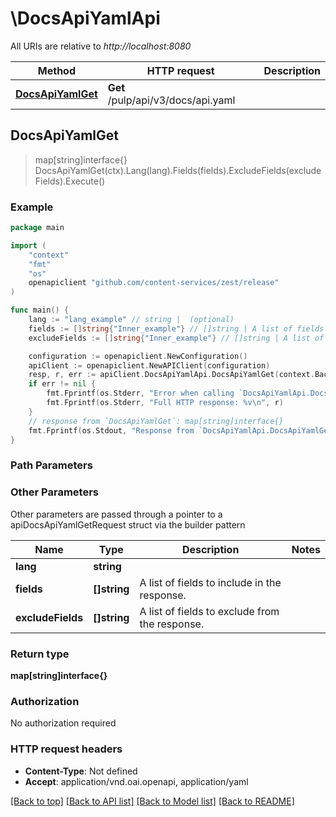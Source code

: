 # \DocsApiYamlApi

All URIs are relative to *http://localhost:8080*

Method | HTTP request | Description
------------- | ------------- | -------------
[**DocsApiYamlGet**](DocsApiYamlApi.md#DocsApiYamlGet) | **Get** /pulp/api/v3/docs/api.yaml | 



## DocsApiYamlGet

> map[string]interface{} DocsApiYamlGet(ctx).Lang(lang).Fields(fields).ExcludeFields(excludeFields).Execute()





### Example

```go
package main

import (
    "context"
    "fmt"
    "os"
    openapiclient "github.com/content-services/zest/release"
)

func main() {
    lang := "lang_example" // string |  (optional)
    fields := []string{"Inner_example"} // []string | A list of fields to include in the response. (optional)
    excludeFields := []string{"Inner_example"} // []string | A list of fields to exclude from the response. (optional)

    configuration := openapiclient.NewConfiguration()
    apiClient := openapiclient.NewAPIClient(configuration)
    resp, r, err := apiClient.DocsApiYamlApi.DocsApiYamlGet(context.Background()).Lang(lang).Fields(fields).ExcludeFields(excludeFields).Execute()
    if err != nil {
        fmt.Fprintf(os.Stderr, "Error when calling `DocsApiYamlApi.DocsApiYamlGet``: %v\n", err)
        fmt.Fprintf(os.Stderr, "Full HTTP response: %v\n", r)
    }
    // response from `DocsApiYamlGet`: map[string]interface{}
    fmt.Fprintf(os.Stdout, "Response from `DocsApiYamlApi.DocsApiYamlGet`: %v\n", resp)
}
```

### Path Parameters



### Other Parameters

Other parameters are passed through a pointer to a apiDocsApiYamlGetRequest struct via the builder pattern


Name | Type | Description  | Notes
------------- | ------------- | ------------- | -------------
 **lang** | **string** |  | 
 **fields** | **[]string** | A list of fields to include in the response. | 
 **excludeFields** | **[]string** | A list of fields to exclude from the response. | 

### Return type

**map[string]interface{}**

### Authorization

No authorization required

### HTTP request headers

- **Content-Type**: Not defined
- **Accept**: application/vnd.oai.openapi, application/yaml

[[Back to top]](#) [[Back to API list]](../README.md#documentation-for-api-endpoints)
[[Back to Model list]](../README.md#documentation-for-models)
[[Back to README]](../README.md)

